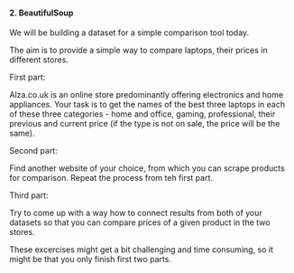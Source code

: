 #### 2. BeautifulSoup

We will be building a dataset for a simple comparison tool today.

The aim is to provide a simple way to compare laptops, their prices in different stores.

First part:

Alza.co.uk is an online store predominantly offering electronics and home appliances. Your task is to get the names of the best three laptops in each of these three categories - home and office, gaming, professional, their previous and current price (if the type is not on sale, the price will be the same).

Second part:

Find another website of your choice, from which you can scrape products for comparison. Repeat the process from teh first part.

Third part:

Try to come up with a way how to connect results from both of your datasets so that you can compare prices of a given product in the two stores.

These excercises might get a bit challenging and time consuming, so it might be that you only finish first two parts.